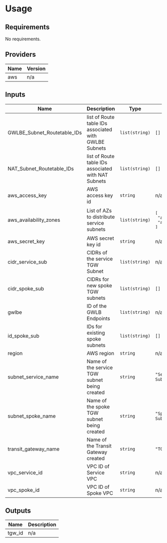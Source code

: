 # Usage
<!--- BEGIN_TF_DOCS --->
## Requirements

No requirements.

## Providers

| Name | Version |
|------|---------|
| aws | n/a |

## Inputs

| Name | Description | Type | Default | Required |
|------|-------------|------|---------|:--------:|
| GWLBE\_Subnet\_Routetable\_IDs | list of Route table IDs associated with GWLBE Subnets | `list(string)` | `[]` | no |
| NAT\_Subnet\_Routetable\_IDs | list of Route table IDs associated with NAT Subnets | `list(string)` | `[]` | no |
| aws\_access\_key | AWS access key id | `string` | n/a | yes |
| aws\_availability\_zones | List of AZs to distribute service subnets | `list(string)` | <pre>[<br>  "ap-south-1a",<br>  "ap-south-1b"<br>]</pre> | no |
| aws\_secret\_key | AWS secret key id | `string` | n/a | yes |
| cidr\_service\_sub | CIDRs of the service TGW Subnet | `list(string)` | n/a | yes |
| cidr\_spoke\_sub | CIDRs for new spoke TGW subnets | `list(string)` | `[]` | no |
| gwlbe | ID of the GWLB Endpoints | `list(string)` | n/a | yes |
| id\_spoke\_sub | IDs for existing spoke subnets | `list(string)` | `[]` | no |
| region | AWS region | `string` | n/a | yes |
| subnet\_service\_name | Name of the service TGW subnet being created | `string` | `"Service-TGW-Subnet"` | no |
| subnet\_spoke\_name | Name of the spoke TGW subnet being created | `string` | `"Spoke-TGW-Subnet"` | no |
| transit\_gateway\_name | Name of the Transit Gateway created | `string` | `"TGW"` | no |
| vpc\_service\_id | VPC ID of Service VPC | `string` | n/a | yes |
| vpc\_spoke\_id | VPC ID of Spoke VPC | `string` | n/a | yes |

## Outputs

| Name | Description |
|------|-------------|
| tgw\_id | n/a |

<!--- END_TF_DOCS --->
